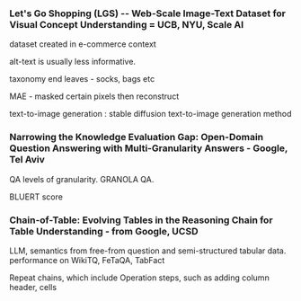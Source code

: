 ### Let's Go Shopping (LGS) -- Web-Scale Image-Text Dataset for Visual Concept Understanding = UCB, NYU, Scale AI

dataset created in e-commerce context

alt-text is usually less informative.

taxonomy end leaves - socks, bags etc

MAE - masked certain pixels then reconstruct

text-to-image generation : stable diffusion text-to-image generation method

### Narrowing the Knowledge Evaluation Gap: Open-Domain Question Answering with Multi-Granularity Answers - Google, Tel Aviv

QA levels of granularity. GRANOLA QA.

BLUERT score

### Chain-of-Table: Evolving Tables in the Reasoning Chain for Table Understanding - from Google, UCSD

LLM, semantics from free-from question and semi-structured tabular data. performance on WikiTQ, FeTaQA, TabFact

Repeat chains, which include
Operation steps, such as adding column header, cells
